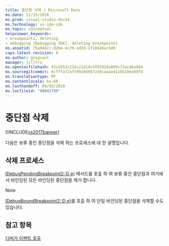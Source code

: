 ```yaml
---
title: 중단점 삭제 | Microsoft Docs
ms.date: 11/15/2016
ms.prod: visual-studio-dev14
ms.technology: vs-ide-sdk
ms.topic: conceptual
helpviewer_keywords:
- breakpoints, deleting
- debugging [Debugging SDK], deleting breakpoints
ms.assetid: 75a046cc-d20a-4c79-ad2d-1f18426ac5d0
caps.latest.revision: 8
ms.author: gregvanl
manager: jillfra
ms.openlocfilehash: 42cd353c216c21d14c4f6592da809c72acdba664
ms.sourcegitcommit: 6cfffa72af599a9d667249caaaa411bb28ea69fd
ms.translationtype: MT
ms.contentlocale: ko-KR
ms.lasthandoff: 09/02/2020
ms.locfileid: "90841799"
---
```

# <a name="deleting-a-breakpoint"></a>중단점 삭제
[!INCLUDE[vs2017banner](../../includes/vs2017banner.md)]

다음은 보류 중인 중단점을 삭제 하는 프로세스에 대 한 설명입니다.  
  
## <a name="deletion-process"></a>삭제 프로세스  
 [IDebugPendingBreakpoint2::D e)](../../extensibility/debugger/reference/idebugpendingbreakpoint2-delete.md) 메서드를 호출 하 여 보류 중인 중단점과 여기에서 바인딩된 모든 바인딩된 중단점을 제거 합니다.  
  
> [!NOTE]
> [IDebugBoundBreakpoint2::D e)](../../extensibility/debugger/reference/idebugboundbreakpoint2-delete.md)를 호출 하 여 단일 바인딩된 중단점을 삭제할 수도 있습니다.  
  
## <a name="see-also"></a>참고 항목  
 [디버거 이벤트 호출](../../extensibility/debugger/calling-debugger-events.md)
